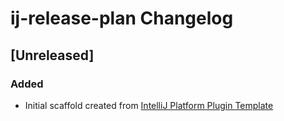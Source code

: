 <!-- Keep a Changelog guide -> https://keepachangelog.com -->

# ij-release-plan Changelog

## [Unreleased]
### Added
- Initial scaffold created from [IntelliJ Platform Plugin Template](https://github.com/JetBrains/intellij-platform-plugin-template)
